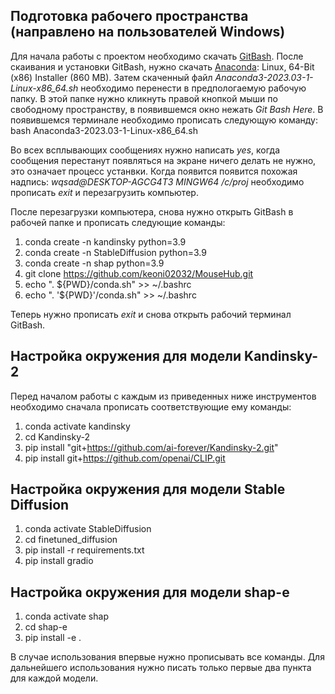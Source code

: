 ## Подготовка рабочего пространства (направлено на пользователей Windows)

Для начала работы с проектом необходимо скачать [GitBash](https://gitforwindows.org/). После скаивания и установки GitBash, нужно скачать [Anaconda](https://www.anaconda.com/download#downloads): Linux, 64-Bit (x86) Installer (860 MB). Затем скаченный файл *Anaconda3-2023.03-1-Linux-x86_64.sh* необходимо перенести в предпологаемую рабочую папку. В этой папке нужно кликнуть правой кнопкой мыши по свободному пространству, в появившемся окно нежать *Git Bash Here*. В появившемся терминале необходимо прописать следующую команду: bash Anaconda3-2023.03-1-Linux-x86_64.sh

Во всех всплывающих сообщениях нужно написать *yes*, когда сообщения перестанут появляться на экране ничего делать не нужно, это означает процесс устанвки. Когда появится появится похожая надпись: *wqsad@DESKTOP-AGCG4T3 MINGW64 /c/proj* необходимо прописать *exit* и перезагрузить компьютер.

После перезагрузки компьютера, снова нужно открыть GitBash в рабочей папке и прописать следующие команды:

1) conda create -n kandinsky python=3.9
2) conda create -n StableDiffusion python=3.9
3) conda create -n shap python=3.9
4) git clone https://github.com/keoni02032/MouseHub.git
5) echo ". ${PWD}/conda.sh" >> ~/.bashrc
6) echo ". '${PWD}'/conda.sh" >> ~/.bashrc

Теперь нужно прописать *exit* и снова открыть рабочий терминал GitBash.

## Настройка окружения для модели Kandinsky-2

Перед началом работы с каждым из приведенных ниже инструментов необходимо сначала прописать соответствующие ему команды:

1) conda activate kandinsky
2) cd Kandinsky-2
3) pip install "git+https://github.com/ai-forever/Kandinsky-2.git"
4) pip install git+https://github.com/openai/CLIP.git

## Настройка окружения для модели Stable Diffusion

1) conda activate StableDiffusion
2) cd finetuned_diffusion
3) pip install -r requirements.txt
4) pip install gradio

## Настройка окружения для модели shap-e

1) conda activate shap
2) cd shap-e
3) pip install -e .

В случае использования впервые нужно прописывать все команды. Для дальнейшего использования нужно писать только первые два пункта для каждой модели.
